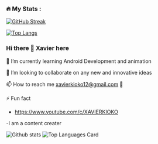 ### :fire: My Stats :

[![GitHub Streak](https://github-readme-streak-stats.herokuapp.com?user=XavierKioko&theme=dark)](https://git.io/streak-stats)

[![Top Langs](https://github-readme-stats.vercel.app/api/top-langs/?username=MaryannGitonga&layout=compact&theme=vision-friendly-dark)](https://github.com/anuraghazra/github-readme-stats)


### Hi there 👋 Xavier here
 

 🌱 I’m currently learning Android Development and animation
 
 
 👯 I’m looking to collaborate on any new and innovative ideas
 
 
📫 How to reach me xavierkioko12@gmail.com 💬

  ⚡ Fun fact 
 
  - https://www.youtube.com/c/XAVIERKIOKO
   
   -I am a content creater
   
  ![Github stats](https://github-readme-stats.vercel.app/api?username=XavierKioko&theme=highcontrast&show_icons=true&count_private=true)
  ![Top Languages Card](https://github-readme-stats.vercel.app/api/top-langs/?username=XavierKioko)



